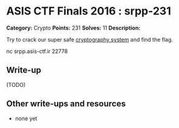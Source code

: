 # ASIS CTF Finals 2016 : srpp-231

**Category:** Crypto
**Points:** 231
**Solves:** 11
**Description:**

Try to crack our super safe [cryptography system](srpp.txz) and find the flag.

nc srpp.asis-ctf.ir 22778

## Write-up

(TODO)

## Other write-ups and resources

* none yet

